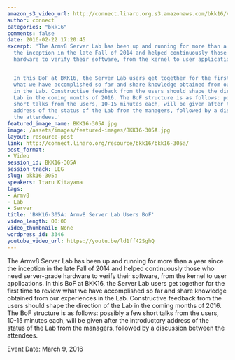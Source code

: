 ```yaml
---
amazon_s3_video_url: http://connect.linaro.org.s3.amazonaws.com/bkk16/Videos/Wednesday/BKK16-305A%20Server%20Colo%20Users%20BoF.mp4
author: connect
categories: "bkk16"
comments: false
date: 2016-02-22 17:20:45
excerpt: 'The Armv8 Server Lab has been up and running for more than a year since
  the inception in the late Fall of 2014 and helped continuously those who need server-grade
  hardware to verify their software, from the kernel to user applications.


  In this BoF at BKK16, the Server Lab users get together for the first time to review
  what we have accomplished so far and share knowledge obtained from our experiences
  in the Lab. Constructive feedback from the users should shape the direction of the
  Lab in the coming months of 2016. The BoF structure is as follows: possibly a few
  short talks from the users, 10-15 minutes each, will be given after the introductory
  address of the status of the Lab from the managers, followed by a discussion between
  the attendees.'
featured_image_name: BKK16-305A.jpg
image: /assets/images/featured-images/BKK16-305A.jpg
layout: resource-post
link: http://connect.linaro.org/resource/bkk16/bkk16-305a/
post_format:
- Video
session_id: BKK16-305A
session_track: LEG
slug: bkk16-305a
speakers: Itaru Kitayama
tags:
- Armv8
- Lab
- Server
title: 'BKK16-305A: Armv8 Server Lab Users BoF'
video_length: 00:00
video_thumbnail: None
wordpress_id: 3346
youtube_video_url: https://youtu.be/ld1ff42SghQ
---
```


The Armv8 Server Lab has been up and running for more than a year since the inception in the late Fall of 2014 and helped continuously those who need server-grade hardware to verify their software, from the kernel to user applications.  In this BoF at BKK16, the Server Lab users get together for the first time to review what we have accomplished so far and share knowledge obtained from our experiences in the Lab. Constructive feedback from the users should shape the direction of the Lab in the coming months of 2016. The BoF structure is as follows: possibly a few short talks from the users, 10-15 minutes each, will be given after the introductory address of the status of the Lab from the managers, followed by a discussion between the attendees.

Event Date: March 9, 2016
